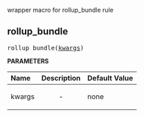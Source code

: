 <!-- Generated with Stardoc: http://skydoc.bazel.build -->

wrapper macro for rollup_bundle rule

<a id="#rollup_bundle"></a>

## rollup_bundle

<pre>
rollup_bundle(<a href="#rollup_bundle-kwargs">kwargs</a>)
</pre>



**PARAMETERS**


| Name  | Description | Default Value |
| :------------- | :------------- | :------------- |
| <a id="rollup_bundle-kwargs"></a>kwargs |  <p align="center"> - </p>   |  none |


